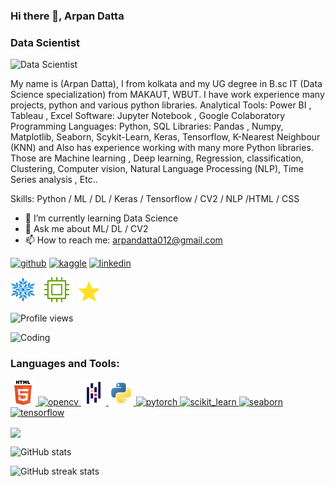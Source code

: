 ### Hi there 👋, Arpan Datta
### Data Scientist
![Data Scientist](https://news.microsoft.com/wp-content/uploads/prod/2016/12/ai-revised2.gif)

My name is (Arpan Datta), I from kolkata and my UG degree in B.sc IT (Data Science specialization) from MAKAUT, WBUT. I have work experience many projects, python and various python libraries. Analytical Tools: Power BI , Tableau , Excel Software: Jupyter Notebook , Google Colaboratory Programming Languages: Python, SQL Libraries: Pandas , Numpy, Matplotlib, Seaborn, Scykit-Learn, Keras, Tensorflow, K-Nearest Neighbour (KNN) and Also has experience working with many more Python libraries. Those are Machine learning , Deep learning, Regression, classification, Clustering, Computer vision, Natural Language Processing (NLP), Time Series analysis , Etc..

Skills: Python / ML / DL / Keras / Tensorflow / CV2 / NLP /HTML / CSS

- 🌱 I’m currently learning Data Science 
- 💬 Ask me about ML/ DL / CV2 
- 📫 How to reach me:  arpandatta012@gmail.com 


[<img src='https://cdn.jsdelivr.net/npm/simple-icons@3.0.1/icons/github.svg' alt='github' height='40'>](https://github.com/arpandatta11)  [<img src='https://cdn.jsdelivr.net/npm/simple-icons@3.0.1/icons/kaggle.svg' alt='kaggle' height='40'>](https://www.kaggle.com/arpandatta011)  [<img src='https://cdn.jsdelivr.net/npm/simple-icons@3.0.1/icons/linkedin.svg' alt='linkedin' height='40'>](https://linkedin.com/in/arpan-datta-391311201)  

<a href='https://archiveprogram.github.com/'><img src='https://raw.githubusercontent.com/acervenky/animated-github-badges/master/assets/acbadge.gif' width='40' height='40'></a> <a href='https://docs.github.com/en/developers'><img src='https://raw.githubusercontent.com/acervenky/animated-github-badges/master/assets/devbadge.gif' width='40' height='40'></a> <a href='https://stars.github.com/'><img src='https://raw.githubusercontent.com/acervenky/animated-github-badges/master/assets/starbadge.gif' width='35' height='35'></a> 

![Profile views](https://gpvc.arturio.dev/arpandatta11)  

<img align="centre" alt="Coding" width="1000" src="https://cdn.dribbble.com/users/2344801/screenshots/4774578/alphatestersanimation2.gif">

<h3 align="left">Languages and Tools:</h3>
<p align="left"> <a href="https://www.w3.org/html/" target="_blank" rel="noreferrer"> <img src="https://raw.githubusercontent.com/devicons/devicon/master/icons/html5/html5-original-wordmark.svg" alt="html5" width="40" height="40"/> </a> <a href="https://opencv.org/" target="_blank" rel="noreferrer"> <img src="https://www.vectorlogo.zone/logos/opencv/opencv-icon.svg" alt="opencv" width="40" height="40"/> </a> <a href="https://pandas.pydata.org/" target="_blank" rel="noreferrer"> <img src="https://raw.githubusercontent.com/devicons/devicon/2ae2a900d2f041da66e950e4d48052658d850630/icons/pandas/pandas-original.svg" alt="pandas" width="40" height="40"/> </a> <a href="https://www.python.org" target="_blank" rel="noreferrer"> <img src="https://raw.githubusercontent.com/devicons/devicon/master/icons/python/python-original.svg" alt="python" width="40" height="40"/> </a> <a href="https://pytorch.org/" target="_blank" rel="noreferrer"> <img src="https://www.vectorlogo.zone/logos/pytorch/pytorch-icon.svg" alt="pytorch" width="40" height="40"/> </a> <a href="https://scikit-learn.org/" target="_blank" rel="noreferrer"> <img src="https://upload.wikimedia.org/wikipedia/commons/0/05/Scikit_learn_logo_small.svg" alt="scikit_learn" width="40" height="40"/> </a> <a href="https://seaborn.pydata.org/" target="_blank" rel="noreferrer"> <img src="https://seaborn.pydata.org/_images/logo-mark-lightbg.svg" alt="seaborn" width="40" height="40"/> </a> <a href="https://www.tensorflow.org" target="_blank" rel="noreferrer"> <img src="https://www.vectorlogo.zone/logos/tensorflow/tensorflow-icon.svg" alt="tensorflow" width="40" height="40"/> </a> </p>

<img align="center" src="https://github-readme-stats.vercel.app/api/top-langs/?username=arpandatta11&layout=compact&theme=solarized-light&hide_border=false" /></a>


![GitHub stats](https://github-readme-stats.vercel.app/api?username=arpandatta11&show_icons=true&include_all_commits=true&theme=radical&hide_border=true)  


![GitHub streak stats](https://github-readme-streak-stats.herokuapp.com/?user=arpandatta11&layout=compact&theme=omni)  


